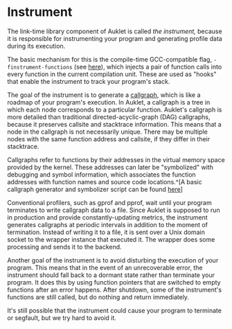 # Instrument

The link-time library component of Auklet is called _the instrument,_ because it
is responsible for instrumenting your program and generating profile data during
its execution.

The basic mechanism for this is the compile-time GCC-compatible flag,
`-finstrument-functions` (see [here][1]), which injects a pair of function calls
into every function in the current compilation unit. These are used as "hooks"
that enable the instrument to track your program's stack.

[1]: https://gcc.gnu.org/onlinedocs/gcc-4.3.3/gcc/Code-Gen-Options.html

The goal of the instrument is to generate a [callgraph][2], which is like a
roadmap of your program's execution. In Auklet, a callgraph is a tree in
which each node corresponds to a particular function. Auklet's callgraph is more
detailed than traditional directed-acyclic-graph (DAG) callgraphs, because it
preserves callsite and stacktrace information. This means that a node in the
callgraph is not necessarily unique.  There may be multiple nodes with the same
function address and callsite, if they differ in their stacktrace.

[2]: https://en.wikipedia.org/wiki/Call_graph

Callgraphs refer to functions by their addresses in the virtual memory space
provided by the kernel. These addresses can later be "symbolized" with debugging
and symbol information, which associates the function addresses with function
names and source code locations.^[A basic callgraph generator and symbolizer
script can be found [here][3]]

[3]: https://git.2f30.org/callgraph/files.html

Conventional profilers, such as gprof and pprof, wait until your program
terminates to write callgraph data to a file. Since Auklet is supposed to run in
production and provide constantly-updating metrics, the instrument generates
callgraphs at periodic intervals in addition to the moment of termination.
Instead of writing it to a file, it is sent over a Unix domain socket to the
wrapper instance that executed it. The wrapper does some processing and sends it
to the backend.

Another goal of the instrument is to avoid disturbing the execution of your
program. This means that in the event of an unrecoverable error, the instrument
should fall back to a dormant state rather than terminate your program. It does
this by using function pointers that are switched to empty functions after an
error happens. After shutdown, some of the instrument's functions are still
called, but do nothing and return immediately.

It's still possible that the instrument could cause your program to terminate or
segfault, but we try hard to avoid it.
